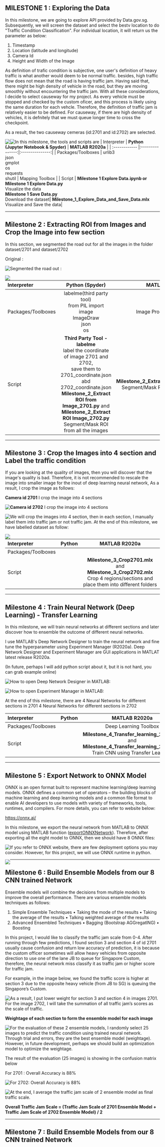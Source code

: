 ## MILESTONE 1 : Exploring the Data

In this milestone, we are going to explore API provided by Data.gov.sg. Subsequently, we will screen the dataset and select the bestv location to do "Traffic Condition Classification". For individual location, it will return us the parameter as below:

1) Timestamp
2) Location (latitude and longitude)
3) Camera Id
4) Height and Width of the Image

As definition of trafic condition is subjective, one user's definition of heavy traffic is what another would deem to be normal traffic. besides, high traffic flow does not mean that the road is having traffic jam. Having said that, there might be high density of vehicle in the road, but they are moving smoothly without encountering the traffic jam. With all these considerations, I decide to select causeway for my project. As every vehicle must be stopped and checked by the custom oficer, and this process is likely using the same duration for each vehcle. Therefore, the definition of traffic jam is relatively easier to be defined. For causeway, if there are high density of vehicles, it is defnitely that we must queue longer time to cross the checkpoint.

As a result, the two causeway cemeras (id:2701 and id:2702) are selected.

<img src="Image/Image1.png"
     style="float: left; margin-right: 0px;" />


<img src="Image/Image2.png"
     style="float: left; margin-right: 0px;" />

In this milestone, the tools and scripts are
| Interpreter | **Python (Jupyter Notebook & Spyder)**  | **MATLAB R2020a** |
| :------------ |:---------------:|:---------------:|
| Packages/Toolboxes | urlib3<br>json<br>gmplot<br>os<br>requests<br>shutil | Mapping Toolbox |
| Script | **Milestone 1 Explore Data.ipynb or Milestone 1 Explore Data.py**<br> Visualize the data <br> **Milestone 1 Save Data.py** <br> Download the dataset| **Milestone_1_Explore_Data_and_Save_Data.mlx**<br> Visualize and Save the data|

---
## Milestone 2 : Extracting ROI from Images and Crop the Image into few section
In this section, we segmented the road out for all the images in the folder dataset/2701 and dataset/2702

Original :

<img src="Image/Image3.png"
     style="float: left; margin-right: 0px;" />
     
Segmented the road out :

<img src="Image/Image4.png"
     style="float: left; margin-right: 0px;" />
     
| Interpreter | **Python (Spyder)**  | **MATLAB R2020a** |
| :------------ |:---------------:|:---------------:|
| Packages/Toolboxes | labelme(third party tool)<br>from PIL import image<br>ImageDraw<br>json<br>os | Image Processing Toolbox |
| Script | **Third Party Tool - labelme**<br>label the coordinate of image 2701 and 2702, <br> save them to 2701_coordinate.json abd 2702_coordinate.json<br>**Milestone_2_Extract ROI from Image_2701.py** and **Milestone_2_Extract ROI Image_2702.py** <br> Segment/Mask ROI from all the images| **Milestone_2_Extract_ROI_from_Image.mlx**<br> Segment/Mask ROI from all the images|

---
## Milestone 3 : Crop the Images into 4 section and Label the traffic condition
If you are looking at the quality of images, then you will discover that the image's quality is bad. Therefore, it is not recommended to rescale the image into smaller image for the inout of deep learning neural network, As a result, I crop the image as follows:

**Camera id 2701**
I crop the image into 4 sections

<img src="Image/Image5.png"
     style="float: left; margin-right: 0px;" />

**Camera id 2702**
I crop the image into 4 sections

<img src="Image/Image6.png"
     style="float: left; margin-right: 0px;" />
     
We will crop the images into 4 section, then in each section, I manually label them into traffic jam or not traffic jam.
At the end of this milestone, we have labelled dataset as follow:

<img src="Image/Image7.png"
     style="float: left; margin-right: 0px;" />

| Interpreter | **Python**  | **MATLAB R2020a** |
| :------------ |:---------------:|:---------------:|
| Packages/Toolboxes |  |  |
| Script | | **Milestone_3_Crop2701.mlx** and **Milestone_3_Crop2702.mlx**<br> Crop 4 regions/sections and place them into different folders|

---
## Milestone 4 : Train Neural Network (Deep Learning) - Transfer Learning
In this milestone, we will train neural networks at different sections and later discover how to ensemble the outcome of different neural networks.

I use MATLAB's Deep Network Designer to train the neural network and fine tune the hyperparameter using Experiment Manager (R2020a). Deep Network Designer and Experiment Manager are GUI applications in MATLAT latest release R2020a.

(In future, perhaps I will add python script about it, but it is not hard, you can grab example online)

How to open Deep Network Designer in MATLAB:
<img src="Image/Image8.png"
     style="float: left; margin-right: 0px;" />
     
How to open Experiment Manager in MATLAB:
<img src="Image/Image9.png"
     style="float: left; margin-right: 0px;" />
     
At the end of this milestone, there are
4 Neural Networks for different sections in 2701
4 Neural Networks for different sections in 2702

| Interpreter | **Python**  | **MATLAB R2020a** |
| :------------ |:---------------:|:---------------:|
| Packages/Toolboxes |  | Deep Learning Toolbox  |
| Script | | **Milestone_4_Transfer_learning_2701.mlx** and **Milestone_4_Transfer_learning_2702.mlx**<br> Train CNN using Transfer Learning|

---
## Milestone 5 : Export Network to ONNX Model
ONNX is an open format built to represent machine learning/deep learning models. ONNX defines a common set of operators – the building blocks of machine learning and deep learning models and a common file format to enable AI developers to use models with variety of frameworks, tools, runtimes, and compilers. For more details, you can refer to website below:

https://onnx.ai/

In this milestone, we export the neural network from MATLAB to ONNX model using MATLAB function ([exportONNXNetwork](https://www.mathworks.com/help/deeplearning/ref/exportonnxnetwork.html)). Therefore, after exporting all the eight model to ONNX, then we should have 8 ONNX files:

<img src="Image/Image10.png"
     style="float: left; margin-right: 0px;" />
     
If you refer to ONNX website, there are few deployment options you may consider. However, for this  project, we will use ONNX runtime in python.

<img src="Image/Image11.png"
     style="float: left; margin-right: 0px;" />

---
## Milestone 6 : Build Ensemble Models from our 8 CNN trained Network
Ensemble models will combine the decisions from multiple models to improve the overall performance. There are various ensemble models techniques as follows:

1)	Simple Ensemble Techniques
•	Taking the mode of the results
•	Taking the average of the results
•	Talking weighted average of the results
2)	Advanced Ensembled Techniques
•	Bagging (Bootstrap AGGregatING)
•	Boosting

In this project, I would like to classify the traffic jam scale from 0-4. After running through few predictions, I found section 3 and section 4 of id 2701 usually cause confusion and return low accuracy of prediction, it is because the custom officer sometimes will allow heavy vehicles from opposite direction to use one of the lane JB to queue for Singapore Custom, therefore, the neural network miss classify it as traffic jam or higher score for traffic jam. 
	
For example, in the image below, we found the traffic score is higher at section 3 due to the opposite heavy vehicle (from JB to SG) is queuing the Singapore’s Custom.

<img src="Image/Image12.png"
     style="float: left; margin-right: 0px;" />

As a result, I put lower weight for section 3 and section 4 in images 2701. For the image 2702, I will take the summation of all traffic jam’s scores as the scale of traffic.

**Weightage of each section to form the ensemble model for each image**

<img src="Image/Image13.png"
     style="float: left; margin-right: 0px;" />

For the evaluation of these 2 ensemble models, I randomly select 25 images to predict the traffic condition using trained neural network. Through trial and errors, they are the best ensemble model (weightage). However, in future development, perhaps we should build an optimization model to optimize the weightage.

The result of the evaluation (25 images) is showing in the confusion matrix below

For 2701 : Overall Accuracy is 88%

<img src="Image/Image14.png"
     style="float: left; margin-right: 0px;" />
     
For 2702: Overall Accuracy is 88%

<img src="Image/Image15.png"
     style="float: left; margin-right: 0px;" />

At the end, I average the traffic jam scale of 2 ensemble model as final traffic scale.

**Overall Traffic Jam Scale = (Traffic Jam Scale of 2701 Ensemble Model + Traffic Jam Scale of 2702 Ensemble Model) / 2**

---
## Milestone 7 : Build Ensemble Models from our 8 CNN trained Network
